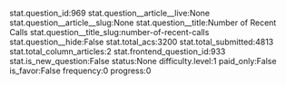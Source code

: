 stat.question_id:969
stat.question__article__live:None
stat.question__article__slug:None
stat.question__title:Number of Recent Calls
stat.question__title_slug:number-of-recent-calls
stat.question__hide:False
stat.total_acs:3200
stat.total_submitted:4813
stat.total_column_articles:2
stat.frontend_question_id:933
stat.is_new_question:False
status:None
difficulty.level:1
paid_only:False
is_favor:False
frequency:0
progress:0
